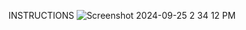 INSTRUCTIONS
![Screenshot 2024-09-25 2 34 12 PM](https://github.com/user-attachments/assets/6e301073-2946-494d-9025-34ae22c55bc8)
